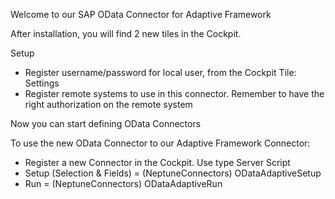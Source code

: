 Welcome to our SAP OData Connector for Adaptive Framework

After installation, you will find 2 new tiles in the Cockpit.

Setup 
- Register username/password for local user, from the Cockpit Tile: Settings
- Register remote systems to use in this connector. Remember to have the right authorization on the remote system 

Now you can start defining OData Connectors

To use the new OData Connector to our Adaptive Framework Connector: 
- Register a new Connector in the Cockpit. Use type Server Script
- Setup (Selection & Fields) = (NeptuneConnectors) ODataAdaptiveSetup
- Run = (NeptuneConnectors) ODataAdaptiveRun

